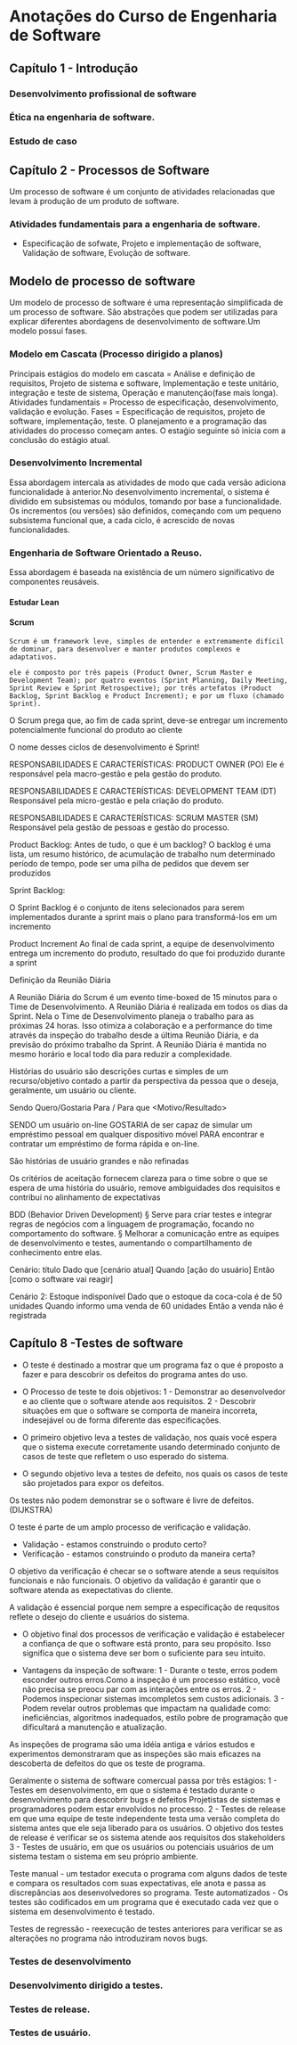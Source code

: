 # Anotações do Curso de Engenharia de Software

## Capítulo 1 - Introdução
### Desenvolvimento profissional de software
### Ética na engenharia de software.
### Estudo de caso


## Capítulo 2 - Processos de Software
Um processo de software é um conjunto de atividades relacionadas que levam à produção de um produto de software.
### Atividades fundamentais para a engenharia de software.
* Especificação de sofwate, Projeto e implementação de software, Validação de software, Evolução de software.

## Modelo de processo de software
Um modelo de processo de software é uma representação simplificada de um processo de software. São abstrações que podem ser utilizadas para explicar diferentes abordagens de desenvolvimento de software.Um modelo possui fases.

### Modelo em Cascata (Processo dirigido a planos)
Principais estágios do modelo em cascata = Análise e definição de requisitos, Projeto de sistema e software, Implementação e teste unitário, integração e teste de sistema, Operação e manutenção(fase mais longa).
Atividades fundamentais = Processo de especificação, desenvolvimento, validação e evolução.
Fases = Especificação de requisitos, projeto de software, implementação, teste.
O planejamento e a programação das atividades do processo começam antes.
O estaǵio seguinte só inicia com a conclusão do estágio atual.

### Desenvolvimento Incremental
Essa abordagem intercala as atividades de modo que cada versão adiciona funcionalidade à anterior.No desenvolvimento incremental, o sistema é dividido em subsistemas ou módulos, tomando por base a funcionalidade.
Os incrementos (ou versões) são definidos, começando com um pequeno subsistema funcional que, a cada ciclo, é acrescido de novas funcionalidades.

### Engenharia de Software Orientado a Reuso.
Essa abordagem é baseada na existência de um número significativo de componentes reusáveis.


#### Estudar Lean

#### Scrum
```
Scrum é um framework leve, simples de entender e extremamente difícil de dominar, para desenvolver e manter produtos complexos e adaptativos.
```

```
ele é composto por três papeis (Product Owner, Scrum Master e Development Team); por quatro eventos (Sprint Planning, Daily Meeting, Sprint Review e Sprint Retrospective); por três artefatos (Product Backlog, Sprint Backlog e Product Increment); e por um fluxo (chamado Sprint).
```

O Scrum prega que, ao fim de cada sprint, deve-se entregar um incremento potencialmente funcional do produto ao cliente

O nome desses ciclos de desenvolvimento é Sprint!

RESPONSABILIDADES E CARACTERÍSTICAS: PRODUCT OWNER (PO)
Ele é responsável pela macro-gestão e pela gestão do produto.

RESPONSABILIDADES E CARACTERÍSTICAS: DEVELOPMENT TEAM (DT)
Responsável pela micro-gestão e pela criação do produto.

RESPONSABILIDADES E CARACTERÍSTICAS: SCRUM MASTER (SM)
Responsável pela gestão de pessoas e gestão do processo.

Product Backlog:
Antes de tudo, o que é um backlog? O backlog é uma lista, um resumo histórico, de
acumulação de trabalho num determinado período de tempo, pode ser uma pilha
de pedidos que devem ser produzidos

Sprint Backlog:

O Sprint Backlog é o conjunto de itens selecionados para serem implementados
durante a sprint mais o plano para transformá-los em um incremento

Product Increment
Ao final de cada sprint, a equipe de desenvolvimento entrega um incremento do
produto, resultado do que foi produzido durante a sprint

Definição da Reunião Diária

A Reunião Diária do Scrum é um evento time-boxed de 15 minutos para o Time de Desenvolvimento. A
Reunião Diária é realizada em todos os dias da Sprint. Nela o Time de Desenvolvimento planeja o
trabalho para as próximas 24 horas. Isso otimiza a colaboração e a performance do time através da
inspeção do trabalho desde a última Reunião Diária, e da previsão do próximo trabalho da Sprint. A
Reunião Diária é mantida no mesmo horário e local todo dia para reduzir a complexidade.

Histórias do usuário são descrições curtas e simples de um
recurso/objetivo contado a partir da perspectiva da pessoa que o
deseja, geralmente, um usuário ou cliente.

Sendo
<persona>
Quero/Gostaria
<O que>
Para / Para que
<Motivo/Resultado>
  
  SENDO um usuário on-line GOSTARIA de ser capaz de
simular um empréstimo pessoal em qualquer
dispositivo móvel PARA encontrar e contratar um
empréstimo de forma rápida e on-line.

São histórias de usuário grandes e não refinadas

Os critérios de aceitação fornecem clareza para o time sobre o
que se espera de uma história do usuário, remove ambiguidades
dos requisitos e contribui no alinhamento de expectativas


BDD (Behavior Driven Development)
§ Serve para criar testes e integrar regras de negócios com a linguagem
de programação, focando no comportamento do software.
§ Melhorar a comunicação entre as equipes de desenvolvimento e testes,
aumentando o compartilhamento de conhecimento entre elas.


Cenário: título
Dado que [cenário atual]
Quando [ação do usuário]
Então [como o software vai reagir]

Cenário 2: Estoque indisponível
Dado que o estoque da coca-cola é de 50 unidades
Quando informo uma venda de 60 unidades
Então a venda não é registrada


## Capítulo 8 -Testes de software

* O teste é destinado a mostrar que um programa faz o que é proposto a fazer 
e para descobrir os defeitos do programa antes do uso. 
* O Processo de teste te dois objetivos: 
  1 - Demonstrar ao desenvolvedor e ao cliente que o software atende aos requisitos. 
  2 - Descobrir situações em que o software se comporta de maneira incorreta, indesejável ou de forma diferente 
  das especificações.
  
* O primeiro objetivo leva a testes de validação, nos quais você espera que o sistema execute corretamente usando determinado 
conjunto de casos de teste que refletem o uso esperado do sistema.
* O segundo objetivo leva a testes de defeito, nos quais os casos de teste são projetados para expor os defeitos.

Os testes não podem demonstrar se o software é livre de defeitos.(DIJKSTRA)

O teste é parte de um amplo processo de verificação e validação.
* Validação - estamos construindo o produto certo?
* Verificação - estamos construindo o produto da maneira certa?

O objetivo da verificação é checar se o software atende a seus requisitos funcionais e não funcionais.
O objetivo da validação é garantir que o software atenda as exepectativas do cliente.

A validação é essencial porque nem sempre a especificação de requsitos reflete o desejo do cliente e usuários do sistema.

* O objetivo final dos processos de verificação e validação é estabelecer a confiança de que o software está pronto,
para seu propósito. Isso significa que o sistema deve ser bom o suficiente para seu intuito.

* Vantagens da inspeção de software:
1 - Durante o teste, erros podem esconder outros erros.Como a inspeção é um processo estático, você não precisa se preocu
par com as interações entre os erros.
2 - Podemos inspecionar sistemas imcompletos sem custos adicionais.
3 - Podem revelar outros problemas que impactam na qualidade como: ineficiências, algoritmos inadequados, estilo pobre
de programação que dificultará a manutenção e atualização.

As inspeções de programa são uma idéia antiga e vários estudos e experimentos demonstraram que as inspeções são mais 
eficazes na descoberta de defeitos do que os teste de programa.

Geralmente o sistema de software comercual passa por três estágios:
1 - Testes em desenvolvimento, em que o sistema é testado durante o desenvolvimento para descobrir bugs e defeitos
Projetistas de sistemas e programadores podem estar envolvidos no processo.
2 - Testes de release em que uma equipe de teste independente testa uma versão completa do sistema antes que ele seja 
liberado para os usuários. O objetivo dos testes de release é verificar se os sistema atende aos requisitos dos stakeholders
3 - Testes de usuário, em que os usuários ou potenciais usuários de um sistema testam o sistema em seu próprio ambiente.

Teste manual - um testador executa o programa com alguns dados de teste e compara os resultados com suas expectativas, ele 
anota e passa as discrepâncias aos desenvolvedores so programa.
Teste automatizados - Os testes são codificados em um programa que é executado cada vez que o sistema em desenvolvimento é testado.

Testes de regressão - reexecução de testes anteriores para verificar se as alterações no programa não introduziram novos bugs.


### Testes de desenvolvimento

### Desenvolvimento dirigido a testes.

### Testes de release.

### Testes de usuário.





